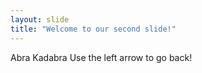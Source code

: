 ```yaml
---
layout: slide
title: "Welcome to our second slide!"
---
```

Abra Kadabra
Use the left arrow to go back!
